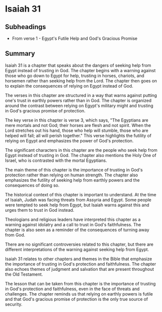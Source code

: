 # Isaiah 31

## Subheadings

* From verse 1 - Egypt's Futile Help and God's Gracious Promise

## Summary

Isaiah 31 is a chapter that speaks about the dangers of seeking help from Egypt instead of trusting in God. The chapter begins with a warning against those who go down to Egypt for help, trusting in horses, chariots, and horsemen rather than seeking help from the Lord. The chapter then goes on to explain the consequences of relying on Egypt instead of God.

The verses in this chapter are structured in a way that warns against putting one's trust in earthly powers rather than in God. The chapter is organized around the contrast between relying on Egypt's military might and trusting in God's gracious promise of protection.

The key verse in this chapter is verse 3, which says, "The Egyptians are mere mortals and not God; their horses are flesh and not spirit. When the Lord stretches out his hand, those who help will stumble, those who are helped will fall; all will perish together." This verse highlights the futility of relying on Egypt and emphasizes the power of God's protection.

The significant characters in this chapter are the people who seek help from Egypt instead of trusting in God. The chapter also mentions the Holy One of Israel, who is contrasted with the mortal Egyptians.

The main theme of this chapter is the importance of trusting in God's protection rather than relying on human strength. The chapter also emphasizes the futility of seeking help from earthly powers and the consequences of doing so.

The historical context of this chapter is important to understand. At the time of Isaiah, Judah was facing threats from Assyria and Egypt. Some people were tempted to seek help from Egypt, but Isaiah warns against this and urges them to trust in God instead.

Theologians and religious leaders have interpreted this chapter as a warning against idolatry and a call to trust in God's faithfulness. The chapter is also seen as a reminder of the consequences of turning away from God.

There are no significant controversies related to this chapter, but there are different interpretations of the warning against seeking help from Egypt.

Isaiah 31 relates to other chapters and themes in the Bible that emphasize the importance of trusting in God's protection and faithfulness. The chapter also echoes themes of judgment and salvation that are present throughout the Old Testament.

The lesson that can be taken from this chapter is the importance of trusting in God's protection and faithfulness, even in the face of threats and challenges. The chapter reminds us that relying on earthly powers is futile and that God's gracious promise of protection is the only true source of security.
